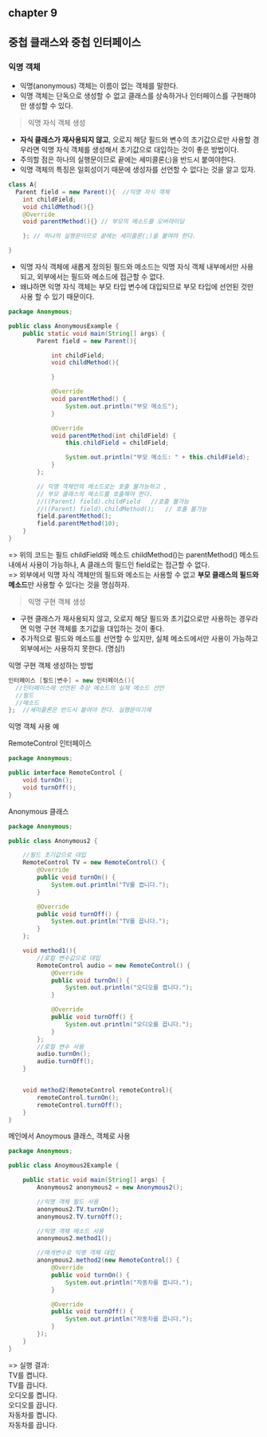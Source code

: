 ## chapter 9

## 중첩 클래스와 중첩 인터페이스

### 익명 객체 

* 익명(anonymous) 객체는 이름이 없는 객체를 말한다. 
* 익명 객체는 단독으로 생성할 수 없고 클래스를 상속하거나 인터페이스를 구현해야만 생성할 수 있다.


> 익명 자식 객체 생성 

* **자식 클래스가 재사용되지 않고**, 오로지 해당 필드와 변수의 초기값으로만 사용할 경우라면 익명 자식 객체를 생성해서 초기값으로 대입하는 것이 좋은 방법이다.
* 주의할 점은 하나의 실행문이므로 끝에는 세미콜론(;)을 반드시 붙여야한다.
* 익명 객체의 특징은 일회성이기 때문에 생성자를 선언할 수 없다는 것을 알고 있자. 


```java
class A{
  Parent field = new Parent(){  //익명 자식 객체
    int childField;
    void childMethod(){}
    @Override
    void parentMethod(){} // 부모의 메소드를 오버라이딩

	}; // 하나의 실행문이므로 끝에는 세미콜론(;)을 붙여야 한다.

}

```

* 익명 자식 객체에 새롭게 정의된 필드와 메소드는 익명 자식 객체 내부에서만 사용되고, 외부에서는 필드와 메소드에 접근할 수 없다. 
* 왜냐하면 익명 자식 객체는 부모 타입 변수에 대입되므로 부모 타입에 선언된 것만 사용 할 수 있기 때문이다. 

```java
package Anonymous;

public class AnonymousExample {
    public static void main(String[] args) {
        Parent field = new Parent(){

            int childField;
            void childMethod(){

            }

            @Override
            void parentMethod() {
                System.out.println("부모 메소드");
            }

            @Override
            void parentMethod(int childField) {
                this.childField = childField;

                System.out.println("부모 메소드: " + this.childField);
            }
        };

        // 익명 객체만의 메소드로는 호출 불가능하고 ,
        // 부모 클래스의 메소드를 호출해야 한다.
        //((Parent) field).childField   //호출 불가능
        //((Parent) field).childMethod();   // 호출 불가능
        field.parentMethod();
        field.parentMethod(10);
    }
}
```
=> 위의 코드는 필드 childField와 메소드 childMethod()는 parentMethod() 메소드 내에서 사용이 가능하나, A 클래스의 필드인 field로는 접근할 수 없다. <br>
=> 외부에서 익명 자식 객체만의 필드와 메소드는 사용할 수 없고 **부모 클래스의 필드와 메소드**만 사용할 수 있다는 것을 명심하자. <br>

> 익명 구현 객체 생성 

* 구현 클래스가 재사용되지 않고, 오로지 해당 필드와 초기값으로만 사용하는 경우라면 익명 구현 객체를 초기값을 대입하는 것이 좋다. 
* 추가적으로 필드와 메소드를 선언할 수 있지만, 실체 메소드에서만 사용이 가능하고 외부에서는 사용하지 못한다. (명심!) 

익명 구현 객체 생성하는 방법<br>

```java
인터페이스 [필드|변수] = new 인터페이스(){
  //인터페이스에 선언된 추상 메소드의 실체 메소드 선언
  //필드
  //메소드
};  //세미콜론은 반드시 붙여야 한다. 실행문이기에

```

익명 객체 사용 예 <br>

RemoteControl 인터페이스<br>
```java
package Anonymous;

public interface RemoteControl {
    void turnOn();
    void turnOff();
}

```
Anonymous 클래스<br>
```java
package Anonymous;

public class Anonymous2 {

    //필드 초기값으로 대입
    RemoteControl TV = new RemoteControl() {
        @Override
        public void turnOn() {
            System.out.println("TV를 켭니다.");
        }

        @Override
        public void turnOff() {
            System.out.println("TV를 끕니다.");
        }
    };

    void method1(){
        //로컬 변수값으로 대입
        RemoteControl audio = new RemoteControl() {
            @Override
            public void turnOn() {
                System.out.println("오디오를 켭니다.");
            }

            @Override
            public void turnOff() {
                System.out.println("오디오를 끕니다.");
            }
        };
        //로컬 변수 사용
        audio.turnOn();
        audio.turnOff();
    }


    void method2(RemoteControl remoteControl){
        remoteControl.turnOn();
        remoteControl.turnOff();
    }
}


```

메인에서 Anoymous 클래스, 객체로 사용 <br>
```java
package Anonymous;

public class Anoymous2Example {

    public static void main(String[] args) {
        Anonymous2 anonymous2 = new Anonymous2();

        //익명 객체 필드 사용
        anonymous2.TV.turnOn();
        anonymous2.TV.turnOff();

        //익명 객체 메소드 사용
        anonymous2.method1();

        //매개변수로 익명 객체 대입
        anonymous2.method2(new RemoteControl() {
            @Override
            public void turnOn() {
                System.out.println("자동차를 켭니다.");
            }

            @Override
            public void turnOff() {
                System.out.println("자동차를 끕니다.");
            }
        });
    }
}

```
=> 실행 결과: <br>
TV를 켭니다.<br>
TV를 끕니다.<br>
오디오를 켭니다.<br>
오디오를 끕니다.<br>
자동차를 켭니다.<br>
자동차를 끕니다.<br>





